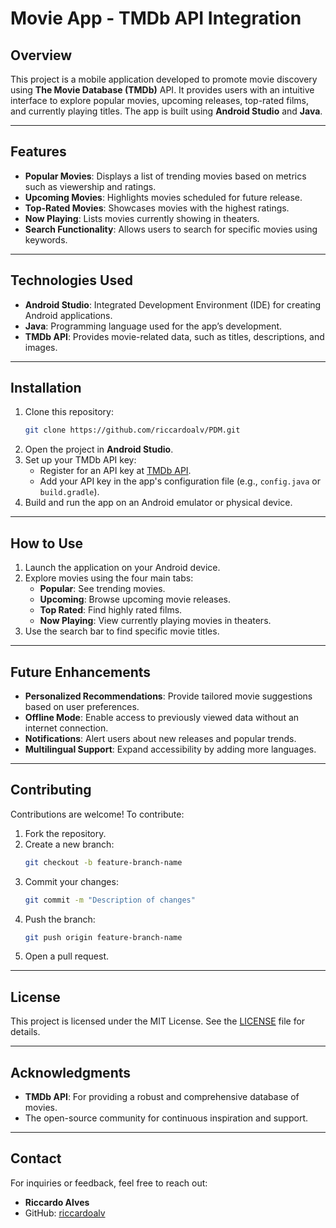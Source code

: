 # Movie App - TMDb API Integration

## Overview

This project is a mobile application developed to promote movie discovery using **The Movie Database (TMDb)** API. It provides users with an intuitive interface to explore popular movies, upcoming releases, top-rated films, and currently playing titles. The app is built using **Android Studio** and **Java**.

---

## Features

- **Popular Movies**: Displays a list of trending movies based on metrics such as viewership and ratings.
- **Upcoming Movies**: Highlights movies scheduled for future release.
- **Top-Rated Movies**: Showcases movies with the highest ratings.
- **Now Playing**: Lists movies currently showing in theaters.
- **Search Functionality**: Allows users to search for specific movies using keywords.

---

## Technologies Used

- **Android Studio**: Integrated Development Environment (IDE) for creating Android applications.
- **Java**: Programming language used for the app’s development.
- **TMDb API**: Provides movie-related data, such as titles, descriptions, and images.

---

## Installation

1. Clone this repository:
   ```bash
   git clone https://github.com/riccardoalv/PDM.git
   ```
2. Open the project in **Android Studio**.
3. Set up your TMDb API key:
   - Register for an API key at [TMDb API](https://developer.themoviedb.org/).
   - Add your API key in the app's configuration file (e.g., `config.java` or `build.gradle`).
4. Build and run the app on an Android emulator or physical device.

---

## How to Use

1. Launch the application on your Android device.
2. Explore movies using the four main tabs:
   - **Popular**: See trending movies.
   - **Upcoming**: Browse upcoming movie releases.
   - **Top Rated**: Find highly rated films.
   - **Now Playing**: View currently playing movies in theaters.
3. Use the search bar to find specific movie titles.

---

## Future Enhancements

- **Personalized Recommendations**: Provide tailored movie suggestions based on user preferences.
- **Offline Mode**: Enable access to previously viewed data without an internet connection.
- **Notifications**: Alert users about new releases and popular trends.
- **Multilingual Support**: Expand accessibility by adding more languages.

---

## Contributing

Contributions are welcome! To contribute:

1. Fork the repository.
2. Create a new branch:
   ```bash
   git checkout -b feature-branch-name
   ```
3. Commit your changes:
   ```bash
   git commit -m "Description of changes"
   ```
4. Push the branch:
   ```bash
   git push origin feature-branch-name
   ```
5. Open a pull request.

---

## License

This project is licensed under the MIT License. See the [LICENSE](LICENSE) file for details.

---

## Acknowledgments

- **TMDb API**: For providing a robust and comprehensive database of movies.
- The open-source community for continuous inspiration and support.

---

## Contact

For inquiries or feedback, feel free to reach out:

- **Riccardo Alves**
- GitHub: [riccardoalv](https://github.com/riccardoalv)
